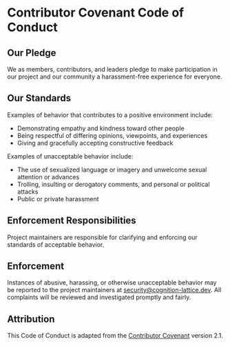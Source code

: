 # Contributor Covenant Code of Conduct

## Our Pledge

We as members, contributors, and leaders pledge to make participation in our project and our community a harassment-free experience for everyone.

## Our Standards

Examples of behavior that contributes to a positive environment include:

- Demonstrating empathy and kindness toward other people
- Being respectful of differing opinions, viewpoints, and experiences
- Giving and gracefully accepting constructive feedback

Examples of unacceptable behavior include:

- The use of sexualized language or imagery and unwelcome sexual attention or advances
- Trolling, insulting or derogatory comments, and personal or political attacks
- Public or private harassment

## Enforcement Responsibilities

Project maintainers are responsible for clarifying and enforcing our standards of acceptable behavior.

## Enforcement

Instances of abusive, harassing, or otherwise unacceptable behavior may be reported to the project maintainers at security@cognition-lattice.dev. All complaints will be reviewed and investigated promptly and fairly.

## Attribution

This Code of Conduct is adapted from the [Contributor Covenant](https://www.contributor-covenant.org/) version 2.1.
